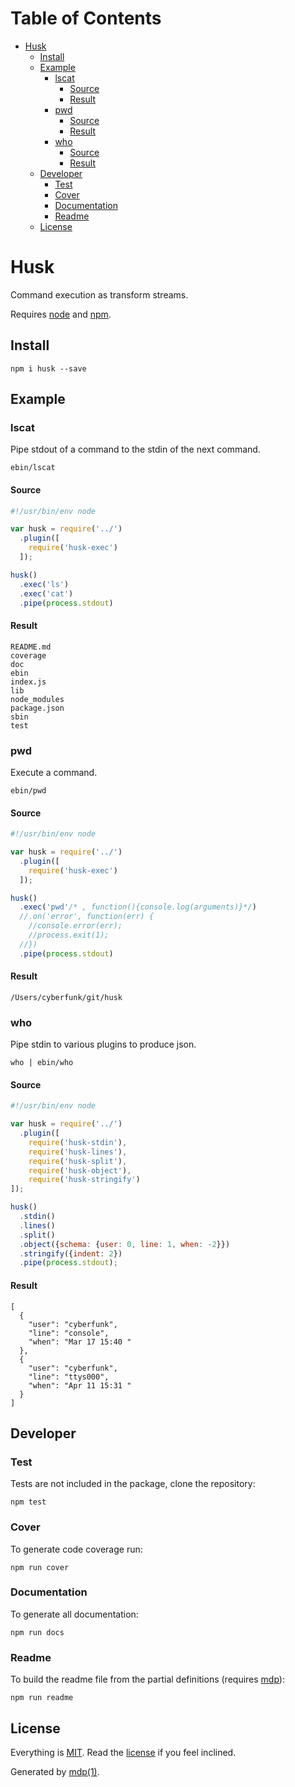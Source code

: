 Table of Contents
=================

* [Husk](#husk)
  * [Install](#install)
  * [Example](#example)
    * [lscat](#lscat)
      * [Source](#source)
      * [Result](#result)
    * [pwd](#pwd)
      * [Source](#source-1)
      * [Result](#result-1)
    * [who](#who)
      * [Source](#source-2)
      * [Result](#result-2)
  * [Developer](#developer)
    * [Test](#test)
    * [Cover](#cover)
    * [Documentation](#documentation)
    * [Readme](#readme)
  * [License](#license)

Husk
====

Command execution as transform streams.

Requires [node](http://nodejs.org) and [npm](http://www.npmjs.org).

## Install

```
npm i husk --save
```

## Example

### lscat

Pipe stdout of a command to the stdin of the next command.

```
ebin/lscat
```

#### Source

```javascript
#!/usr/bin/env node

var husk = require('../')
  .plugin([
    require('husk-exec')
  ]);

husk()
  .exec('ls')
  .exec('cat')
  .pipe(process.stdout)
```

#### Result

```
README.md
coverage
doc
ebin
index.js
lib
node_modules
package.json
sbin
test
```

### pwd

Execute a command.

```
ebin/pwd
```

#### Source

```javascript
#!/usr/bin/env node

var husk = require('../')
  .plugin([
    require('husk-exec')
  ]);

husk()
  .exec('pwd'/* , function(){console.log(arguments)}*/)
  //.on('error', function(err) {
    //console.error(err);
    //process.exit(1);
  //})
  .pipe(process.stdout)
```

#### Result

```
/Users/cyberfunk/git/husk
```

### who

Pipe stdin to various plugins to produce json.

```
who | ebin/who
```

#### Source

```javascript
#!/usr/bin/env node

var husk = require('../')
  .plugin([
    require('husk-stdin'),
    require('husk-lines'),
    require('husk-split'),
    require('husk-object'),
    require('husk-stringify')
]);

husk()
  .stdin()
  .lines()
  .split()
  .object({schema: {user: 0, line: 1, when: -2}})
  .stringify({indent: 2})
  .pipe(process.stdout);
```

#### Result

```
[
  {
    "user": "cyberfunk",
    "line": "console",
    "when": "Mar 17 15:40 "
  },
  {
    "user": "cyberfunk",
    "line": "ttys000",
    "when": "Apr 11 15:31 "
  }
]
```

## Developer

### Test

Tests are not included in the package, clone the repository:

```
npm test
```

### Cover

To generate code coverage run:

```
npm run cover
```

### Documentation

To generate all documentation:

```
npm run docs
```

### Readme

To build the readme file from the partial definitions (requires [mdp](https://github.com/freeformsystems/mdp)):

```
npm run readme
```

## License

Everything is [MIT](http://en.wikipedia.org/wiki/MIT_License). Read the [license](https://github.com/freeformsystems/husk/blob/master/LICENSE) if you feel inclined.

Generated by [mdp(1)](https://github.com/freeformsystems/mdp).

[node]: http://nodejs.org
[npm]: http://www.npmjs.org
[mdp]: https://github.com/freeformsystems/mdp
